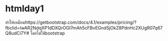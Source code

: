# htmlday1
ทำให้เหมือนhttps://getbootstrap.com/docs/4.1/examples/pricing/?fbclid=IwAR2NdqXP1dDXQrOGI7mAh5cFBvEGndSjOkZ8PdnHc2XUgR07q67Q8udCi7Y#
โดยไม่ใช้bootstrap
